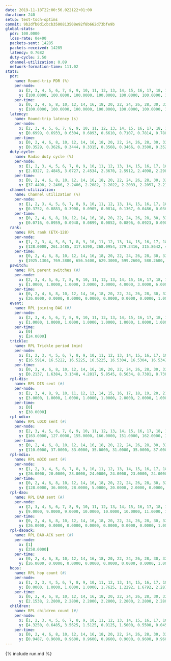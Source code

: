 ```yaml
---
date: 2019-11-18T22:00:56.022122+01:00
duration: 240
setup: test-tsch-optims
commit: 9b2dfb0d1cbcb3500813508e92f8b662d73bfe9b
global-stats:
  pdr: 100.0000
  loss-rate: 0e+00
  packets-sent: 14285
  packets-received: 14285
  latency: 0.7682
  duty-cycle: 2.50
  channel-utilization: 0.09
  network-formation-time: 111.02
stats:
  pdr:
    name: Round-trip PDR (%)
    per-node:
      x: [2, 3, 4, 5, 6, 7, 8, 9, 10, 11, 12, 13, 14, 15, 16, 17, 18, 19, 20, 21, 22, 23, 24, 25]
      y: [100.0000, 100.0000, 100.0000, 100.0000, 100.0000, 100.0000, 100.0000, 100.0000, 100.0000, 100.0000, 100.0000, 100.0000, 100.0000, 100.0000, 100.0000, 100.0000, 100.0000, 100.0000, 100.0000, 100.0000, 100.0000, 100.0000, 100.0000, 100.0000]
    per-time:
      x: [0, 2, 4, 6, 8, 10, 12, 14, 16, 18, 20, 22, 24, 26, 28, 30, 32, 34, 36, 38, 40, 42, 44, 46, 48, 50, 52, 54, 56, 58, 60, 62, 64, 66, 68, 70, 72, 74, 76, 78, 80, 82, 84, 86, 88, 90, 92, 94, 96, 98, 100, 102, 104, 106, 108, 110, 112, 114, 116, 118, 120, 122, 124, 126, 128, 130, 132, 134, 136, 138, 140, 142, 144, 146, 148, 150, 152, 154, 156, 158, 160, 162, 164, 166, 168, 170, 172, 174, 176, 178, 180, 182, 184, 186, 188, 190, 192, 194, 196, 198, 200, 202, 204, 206, 208, 210, 212, 214, 216, 218, 220, 222, 224, 226, 228, 230, 232, 234, 236, 238]
      y: [100.0000, 100.0000, 100.0000, 100.0000, 100.0000, 100.0000, 100.0000, 100.0000, 100.0000, 100.0000, 100.0000, 100.0000, 100.0000, 100.0000, 100.0000, 100.0000, 100.0000, 100.0000, 100.0000, 100.0000, 100.0000, 100.0000, 100.0000, 100.0000, 100.0000, 100.0000, 100.0000, 100.0000, 100.0000, 100.0000, 100.0000, 100.0000, 100.0000, 100.0000, 100.0000, 100.0000, 100.0000, 100.0000, 100.0000, 100.0000, 100.0000, 100.0000, 100.0000, 100.0000, 100.0000, 100.0000, 100.0000, 100.0000, 100.0000, 100.0000, 100.0000, 100.0000, 100.0000, 100.0000, 100.0000, 100.0000, 100.0000, 100.0000, 100.0000, 100.0000, 100.0000, 100.0000, 100.0000, 100.0000, 100.0000, 100.0000, 100.0000, 100.0000, 100.0000, 100.0000, 100.0000, 100.0000, 100.0000, 100.0000, 100.0000, 100.0000, 100.0000, 100.0000, 100.0000, 100.0000, 100.0000, 100.0000, 100.0000, 100.0000, 100.0000, 100.0000, 100.0000, 100.0000, 100.0000, 100.0000, 100.0000, 100.0000, 100.0000, 100.0000, 100.0000, 100.0000, 100.0000, 100.0000, 100.0000, 100.0000, 100.0000, 100.0000, 100.0000, 100.0000, 100.0000, 100.0000, 100.0000, 100.0000, 100.0000, 100.0000, 100.0000, 100.0000, 100.0000, 100.0000, 100.0000, 100.0000, 100.0000, 100.0000, 100.0000, 100.0000]
  latency:
    name: Round-trip latency (s)
    per-node:
      x: [2, 3, 4, 5, 6, 7, 8, 9, 10, 11, 12, 13, 14, 15, 16, 17, 18, 19, 20, 21, 22, 23, 24, 25]
      y: [0.6999, 0.6933, 0.6304, 0.6893, 0.6610, 0.7107, 0.7814, 0.7882, 0.6765, 0.7889, 0.7256, 0.7761, 0.8223, 0.7618, 0.8289, 0.7768, 0.6763, 0.8926, 0.8145, 0.8293, 0.8244, 0.8651, 0.8824, 0.8486]
    per-time:
      x: [0, 2, 4, 6, 8, 10, 12, 14, 16, 18, 20, 22, 24, 26, 28, 30, 32, 34, 36, 38, 40, 42, 44, 46, 48, 50, 52, 54, 56, 58, 60, 62, 64, 66, 68, 70, 72, 74, 76, 78, 80, 82, 84, 86, 88, 90, 92, 94, 96, 98, 100, 102, 104, 106, 108, 110, 112, 114, 116, 118, 120, 122, 124, 126, 128, 130, 132, 134, 136, 138, 140, 142, 144, 146, 148, 150, 152, 154, 156, 158, 160, 162, 164, 166, 168, 170, 172, 174, 176, 178, 180, 182, 184, 186, 188, 190, 192, 194, 196, 198, 200, 202, 204, 206, 208, 210, 212, 214, 216, 218, 220, 222, 224, 226, 228, 230, 232, 234, 236, 238]
      y: [0.3529, 0.3626, 0.3444, 0.3315, 0.3568, 0.3466, 0.3500, 0.3520, 0.3378, 0.3610, 0.3538, 0.3569, 0.3443, 0.3698, 0.3408, 0.3612, 0.3608, 0.3226, 0.3316, 0.3220, 0.3457, 0.3278, 0.3432, 0.3343, 0.3278, 0.3089, 0.3203, 0.3767, 0.3651, 0.3779, 0.3821, 0.3761, 0.3598, 0.3448, 0.3294, 0.3268, 0.3421, 0.3486, 0.3253, 0.2766, 0.3015, 0.3354, 0.3367, 0.3279, 0.2980, 0.3084, 0.3028, 0.4233, 0.4675, 0.3166, 0.3451, 0.3029, 0.3282, 0.6875, 0.6502, 0.4747, 0.4243, 0.3719, 0.3952, 0.9878, 1.1155, 0.8630, 0.5539, 0.4953, 0.4738, 0.9393, 1.2821, 1.2669, 1.1308, 0.7571, 0.6314, 1.0025, 1.2821, 1.2669, 1.2786, 1.2873, 1.0858, 1.1127, 1.2784, 1.2653, 1.2761, 1.2584, 1.2580, 1.2635, 1.2508, 1.2550, 1.2637, 1.2537, 1.2848, 1.2547, 1.2429, 1.2568, 1.2550, 1.2472, 1.2648, 1.2581, 1.2519, 1.2439, 1.2499, 1.2563, 1.2749, 1.2734, 1.2753, 1.2698, 1.2662, 1.2495, 1.2178, 1.2497, 1.2476, 1.2269, 1.2263, 1.2490, 1.2359, 1.2412, 1.2421, 1.2451, 1.2330, 1.2433, 1.2495, 1.0569]
  duty-cycle:
    name: Radio duty cycle (%)
    per-node:
      x: [1, 2, 3, 4, 5, 6, 7, 8, 9, 10, 11, 12, 13, 14, 15, 16, 17, 18, 19, 20, 21, 22, 23, 24, 25]
      y: [2.8327, 2.4845, 3.0727, 2.4534, 2.3670, 2.5912, 2.4098, 2.2982, 2.2926, 2.2422, 2.3363, 2.4574, 2.5050, 2.4390, 2.3722, 2.5016, 2.4918, 2.6379, 2.5315, 2.5161, 2.5211, 2.4691, 2.4914, 2.5638, 2.6600]
    per-time:
      x: [0, 2, 4, 6, 8, 10, 12, 14, 16, 18, 20, 22, 24, 26, 28, 30, 32, 34, 36, 38, 40, 42, 44, 46, 48, 50, 52, 54, 56, 58, 60, 62, 64, 66, 68, 70, 72, 74, 76, 78, 80, 82, 84, 86, 88, 90, 92, 94, 96, 98, 100, 102, 104, 106, 108, 110, 112, 114, 116, 118, 120, 122, 124, 126, 128, 130, 132, 134, 136, 138, 140, 142, 144, 146, 148, 150, 152, 154, 156, 158, 160, 162, 164, 166, 168, 170, 172, 174, 176, 178, 180, 182, 184, 186, 188, 190, 192, 194, 196, 198, 200, 202, 204, 206, 208, 210, 212, 214, 216, 218, 220, 222, 224, 226, 228, 230, 232, 234, 236, 238, 240]
      y: [37.4490, 2.2466, 2.2406, 2.2082, 2.2022, 2.2033, 2.2057, 2.2138, 2.2123, 2.2002, 2.2138, 2.2107, 2.2114, 2.2164, 2.2447, 2.2105, 2.2114, 2.2156, 2.1927, 2.2007, 2.1971, 2.1930, 2.2023, 2.2051, 2.2033, 2.1921, 2.1870, 2.1966, 2.2656, 2.2424, 2.2227, 2.2306, 2.2393, 2.2371, 2.2350, 2.2106, 2.2069, 2.2020, 2.2193, 2.2060, 2.1971, 2.2058, 2.2175, 2.2142, 2.2022, 2.2037, 2.2102, 2.1904, 2.2222, 2.2116, 2.2106, 2.2076, 2.2035, 2.1932, 2.2008, 2.2021, 2.2148, 2.2141, 2.2016, 2.1976, 2.2123, 2.2162, 2.1964, 2.1977, 2.2010, 2.1962, 2.2115, 2.2059, 2.2097, 2.2107, 2.2120, 2.2178, 2.1873, 2.2114, 2.1903, 2.2136, 2.2200, 2.2085, 2.2177, 2.1973, 2.2013, 2.2131, 2.1964, 2.1980, 2.2086, 2.2029, 2.2066, 2.2054, 2.1947, 2.2091, 2.2000, 2.2038, 2.1956, 2.2004, 2.1979, 2.2166, 2.2037, 2.1997, 2.2033, 2.1993, 2.2204, 2.2200, 2.2165, 2.2057, 2.2142, 2.2074, 2.1902, 2.1934, 2.1981, 2.2005, 2.1846, 2.1836, 2.2138, 2.2079, 2.2018, 2.2076, 2.1976, 2.1919, 2.1987, 2.2169, null]
  channel-utilization:
    name: Channel utilization (%)
    per-node:
      x: [1, 2, 3, 4, 5, 6, 7, 8, 9, 10, 11, 12, 13, 14, 15, 16, 17, 18, 19, 20, 21, 22, 23, 24, 25]
      y: [0.3752, 0.0883, 0.3908, 0.0905, 0.0814, 0.1367, 0.0486, 0.0363, 0.0343, 0.0523, 0.0330, 0.0885, 0.0330, 0.0313, 0.0555, 0.0832, 0.1037, 0.1666, 0.0334, 0.0392, 0.0329, 0.0436, 0.0327, 0.0420, 0.0325]
    per-time:
      x: [0, 2, 4, 6, 8, 10, 12, 14, 16, 18, 20, 22, 24, 26, 28, 30, 32, 34, 36, 38, 40, 42, 44, 46, 48, 50, 52, 54, 56, 58, 60, 62, 64, 66, 68, 70, 72, 74, 76, 78, 80, 82, 84, 86, 88, 90, 92, 94, 96, 98, 100, 102, 104, 106, 108, 110, 112, 114, 116, 118, 120, 122, 124, 126, 128, 130, 132, 134, 136, 138, 140, 142, 144, 146, 148, 150, 152, 154, 156, 158, 160, 162, 164, 166, 168, 170, 172, 174, 176, 178, 180, 182, 184, 186, 188, 190, 192, 194, 196, 198, 200, 202, 204, 206, 208, 210, 212, 214, 216, 218, 220, 222, 224, 226, 228, 230, 232, 234, 236, 238, 240]
      y: [0.0716, 0.0959, 0.0948, 0.0899, 0.0852, 0.0896, 0.0923, 0.0908, 0.0912, 0.0879, 0.0933, 0.0926, 0.0918, 0.0918, 0.0998, 0.0892, 0.0880, 0.0929, 0.0850, 0.0867, 0.0864, 0.0852, 0.0875, 0.0887, 0.0877, 0.0845, 0.0814, 0.0860, 0.1079, 0.0986, 0.0920, 0.0935, 0.0954, 0.0958, 0.0950, 0.0897, 0.0863, 0.0857, 0.0909, 0.0863, 0.0817, 0.0847, 0.0889, 0.0884, 0.0856, 0.0874, 0.0866, 0.0796, 0.0916, 0.0851, 0.0871, 0.0849, 0.0849, 0.0819, 0.0855, 0.0852, 0.0906, 0.0884, 0.0874, 0.0836, 0.0904, 0.0906, 0.0836, 0.0855, 0.0870, 0.0843, 0.0877, 0.0872, 0.0877, 0.0867, 0.0898, 0.0929, 0.0822, 0.0896, 0.0809, 0.0878, 0.0906, 0.0865, 0.0910, 0.0844, 0.0854, 0.0887, 0.0831, 0.0852, 0.0874, 0.0839, 0.0878, 0.0855, 0.0860, 0.0896, 0.0851, 0.0861, 0.0843, 0.0837, 0.0836, 0.0900, 0.0854, 0.0856, 0.0860, 0.0849, 0.0919, 0.0899, 0.0895, 0.0850, 0.0883, 0.0856, 0.0796, 0.0841, 0.0852, 0.0850, 0.0788, 0.0785, 0.0883, 0.0865, 0.0838, 0.0861, 0.0837, 0.0816, 0.0825, 0.0886, null]
  rank:
    name: RPL rank (ETX-128)
    per-node:
      x: [1, 2, 3, 4, 5, 6, 7, 8, 9, 10, 11, 12, 13, 14, 15, 16, 17, 18, 19, 20, 21, 22, 23, 24, 25]
      y: [128.0000, 261.3485, 317.6390, 268.0954, 379.3416, 315.8642, 436.8156, 574.5062, 601.4878, 541.1926, 629.1878, 431.3388, 612.5857, 672.9328, 506.0287, 795.0041, 507.5413, 526.0373, 730.8088, 664.0040, 687.6016, 684.6016, 747.7692, 701.2490, 761.7878]
    per-time:
      x: [0, 2, 4, 6, 8, 10, 12, 14, 16, 18, 20, 22, 24, 26, 28, 30, 32, 34, 36, 38, 40, 42, 44, 46, 48, 50, 52, 54, 56, 58, 60, 62, 64, 66, 68, 70, 72, 74, 76, 78, 80, 82, 84, 86, 88, 90, 92, 94, 96, 98, 100, 102, 104, 106, 108, 110, 112, 114, 116, 118, 120, 122, 124, 126, 128, 130, 132, 134, 136, 138, 140, 142, 144, 146, 148, 150, 152, 154, 156, 158, 160, 162, 164, 166, 168, 170, 172, 174, 176, 178, 180, 182, 184, 186, 188, 190, 192, 194, 196, 198, 200, 202, 204, 206, 208, 210, 212, 214, 216, 218, 220, 222, 224, 226, 228, 230, 232, 234, 236, 238, 240]
      y: [1925.1304, 769.3800, 656.5400, 629.3000, 599.2600, 580.2600, 581.8600, 573.9412, 566.5600, 571.0392, 578.2745, 595.7800, 589.5385, 584.7692, 591.2200, 595.6000, 583.4400, 586.5600, 585.2941, 574.8235, 568.4902, 572.4800, 568.6863, 578.0196, 577.0588, 575.5400, 558.8627, 559.2545, 558.2963, 627.4400, 633.1800, 613.2500, 576.2400, 577.1176, 546.1296, 522.4314, 523.4800, 513.6400, 522.2642, 504.4600, 502.0800, 504.2400, 519.4314, 520.8000, 509.7843, 505.9615, 503.1176, 496.1176, 482.0800, 499.6200, 495.9800, 501.4600, 504.0600, 510.0000, 503.3462, 497.6154, 496.6346, 480.2600, 477.4000, 469.9808, 471.4600, 480.6800, 485.5800, 480.4200, 475.4706, 471.3333, 467.6078, 470.4400, 474.8800, 478.8400, 473.1373, 480.9412, 477.5686, 486.2500, 483.4200, 490.9804, 506.9800, 510.1800, 497.6731, 494.5294, 497.3077, 494.7451, 485.1373, 480.9000, 477.4510, 486.8654, 481.0400, 483.5000, 484.2745, 482.2000, 526.0392, 520.0588, 516.2600, 514.2400, 510.1800, 510.5000, 527.9412, 532.6400, 513.5000, 513.8800, 530.3148, 519.2353, 510.2600, 512.3800, 525.1000, 525.6538, 515.6667, 478.7308, 494.0800, 502.9000, 496.2600, 490.9000, 496.8824, 498.2885, 498.9615, 494.6800, 512.5200, 515.5294, 510.4706, 512.7647, null]
  pswitch:
    name: RPL parent switches (#)
    per-node:
      x: [2, 3, 4, 5, 6, 7, 8, 9, 10, 11, 12, 13, 14, 15, 16, 17, 18, 19, 20, 21, 22, 23, 24, 25]
      y: [1.0000, 1.0000, 1.0000, 3.0000, 3.0000, 4.0000, 3.0000, 6.0000, 4.0000, 5.0000, 2.0000, 11.0000, 13.0000, 4.0000, 2.0000, 2.0000, 1.0000, 12.0000, 10.0000, 7.0000, 7.0000, 8.0000, 6.0000, 6.0000]
    per-time:
      x: [0, 2, 4, 6, 8, 10, 12, 14, 16, 18, 20, 22, 24, 26, 28, 30, 32, 34, 36, 38, 40, 42, 44, 46, 48, 50, 52, 54, 56, 58, 60, 62, 64, 66, 68, 70, 72, 74, 76, 78, 80, 82, 84, 86, 88, 90, 92, 94, 96, 98, 100, 102, 104, 106, 108, 110, 112, 114, 116, 118, 120, 122, 124, 126, 128, 130, 132, 134, 136, 138, 140, 142, 144, 146, 148, 150, 152, 154, 156, 158, 160, 162, 164, 166, 168, 170, 172, 174, 176, 178, 180, 182, 184, 186, 188, 190, 192, 194, 196, 198, 200, 202, 204, 206, 208, 210, 212, 214, 216, 218, 220, 222, 224, 226, 228, 230, 232, 234, 236, 238]
      y: [26.0000, 0.0000, 0.0000, 0.0000, 0.0000, 0.0000, 0.0000, 1.0000, 0.0000, 1.0000, 1.0000, 0.0000, 2.0000, 2.0000, 0.0000, 0.0000, 0.0000, 0.0000, 1.0000, 1.0000, 1.0000, 0.0000, 1.0000, 1.0000, 1.0000, 0.0000, 1.0000, 5.0000, 4.0000, 0.0000, 0.0000, 2.0000, 0.0000, 1.0000, 4.0000, 1.0000, 0.0000, 0.0000, 3.0000, 0.0000, 0.0000, 0.0000, 1.0000, 0.0000, 1.0000, 2.0000, 1.0000, 1.0000, 0.0000, 0.0000, 0.0000, 0.0000, 0.0000, 0.0000, 2.0000, 2.0000, 2.0000, 0.0000, 0.0000, 2.0000, 0.0000, 0.0000, 0.0000, 0.0000, 1.0000, 1.0000, 1.0000, 0.0000, 0.0000, 0.0000, 1.0000, 1.0000, 1.0000, 2.0000, 0.0000, 1.0000, 0.0000, 0.0000, 2.0000, 1.0000, 2.0000, 1.0000, 1.0000, 0.0000, 1.0000, 2.0000, 0.0000, 0.0000, 1.0000, 0.0000, 1.0000, 1.0000, 0.0000, 0.0000, 0.0000, 2.0000, 1.0000, 0.0000, 2.0000, 0.0000, 4.0000, 1.0000, 0.0000, 0.0000, 0.0000, 2.0000, 4.0000, 2.0000, 0.0000, 0.0000, 0.0000, 0.0000, 1.0000, 2.0000, 2.0000, 0.0000, 0.0000, 1.0000, 1.0000, 1.0000]
  event:
    name: RPL joining DAG (#)
    per-node:
      x: [2, 3, 4, 5, 6, 7, 8, 9, 10, 11, 12, 13, 14, 15, 16, 17, 18, 19, 20, 21, 22, 23, 24, 25]
      y: [1.0000, 1.0000, 1.0000, 1.0000, 1.0000, 1.0000, 1.0000, 1.0000, 1.0000, 1.0000, 1.0000, 1.0000, 1.0000, 1.0000, 1.0000, 1.0000, 1.0000, 1.0000, 1.0000, 1.0000, 1.0000, 1.0000, 1.0000, 1.0000]
    per-time:
      x: [0]
      y: [24.0000]
  trickle:
    name: RPL Trickle period (min)
    per-node:
      x: [1, 2, 3, 4, 5, 6, 7, 8, 9, 10, 11, 12, 13, 14, 15, 16, 17, 18, 19, 20, 21, 22, 23, 24, 25]
      y: [16.5914, 16.5222, 16.5225, 16.5225, 16.5304, 16.5304, 16.5342, 16.4590, 16.5419, 16.5412, 16.5024, 16.5262, 16.5605, 16.3756, 16.5365, 16.4709, 16.4545, 16.5222, 16.6299, 16.6055, 16.5583, 16.5949, 16.5620, 16.5913, 16.5406]
    per-time:
      x: [0, 2, 4, 6, 8, 10, 12, 14, 16, 18, 20, 22, 24, 26, 28, 30, 32, 34, 36, 38, 40, 42, 44, 46, 48, 50, 52, 54, 56, 58, 60, 62, 64, 66, 68, 70, 72, 74, 76, 78, 80, 82, 84, 86, 88, 90, 92, 94, 96, 98, 100, 102, 104, 106, 108, 110, 112, 114, 116, 118, 120, 122, 124, 126, 128, 130, 132, 134, 136, 138, 140, 142, 144, 146, 148, 150, 152, 154, 156, 158, 160, 162, 164, 166, 168, 170, 172, 174, 176, 178, 180, 182, 184, 186, 188, 190, 192, 194, 196, 198, 200, 202, 204, 206, 208, 210, 212, 214, 216, 218, 220, 222, 224, 226, 228, 230, 232, 234, 236, 238, 240]
      y: [0.2137, 1.6384, 3.1348, 4.2817, 5.8545, 8.5634, 8.7381, 8.7381, 8.7381, 16.4483, 17.3049, 17.4763, 17.4763, 17.4763, 17.4763, 17.4763, 17.4763, 17.4763, 17.4763, 17.4763, 17.4763, 17.4763, 17.4763, 17.4763, 17.4763, 17.4763, 17.4763, 17.4763, 17.4763, 17.4763, 17.4763, 17.4763, 17.4763, 17.4763, 17.4763, 17.4763, 17.4763, 17.4763, 17.4763, 17.4763, 17.4763, 17.4763, 17.4763, 17.4763, 17.4763, 17.4763, 17.4763, 17.4763, 17.4763, 17.4763, 17.4763, 17.4763, 17.4763, 17.4763, 17.4763, 17.4763, 17.4763, 17.4763, 17.4763, 17.4763, 17.4763, 17.4763, 17.4763, 17.4763, 17.4763, 17.4763, 17.4763, 17.4763, 17.4763, 17.4763, 17.4763, 17.4763, 17.4763, 17.4763, 17.4763, 17.4763, 17.4763, 17.4763, 17.4763, 17.4763, 17.4763, 17.4763, 17.4763, 17.4763, 17.4763, 17.4763, 17.4763, 17.4763, 17.4763, 17.4763, 17.4763, 17.4763, 17.4763, 17.4763, 17.4763, 17.4763, 17.4763, 17.4763, 17.4763, 17.4763, 17.4763, 17.4763, 17.4763, 17.4763, 17.4763, 17.4763, 17.4763, 17.4763, 17.4763, 17.4763, 17.4763, 17.4763, 17.4763, 17.4763, 17.4763, 17.4763, 17.4763, 17.4763, 17.4763, 17.4763, null]
  rpl-dis:
    name: RPL DIS sent (#)
    per-node:
      x: [2, 3, 4, 8, 9, 10, 11, 12, 13, 14, 15, 16, 17, 18, 19, 20, 21, 22, 23, 24, 25]
      y: [3.0000, 1.0000, 1.0000, 1.0000, 1.0000, 2.0000, 2.0000, 1.0000, 2.0000, 1.0000, 1.0000, 2.0000, 1.0000, 1.0000, 2.0000, 1.0000, 3.0000, 2.0000, 4.0000, 3.0000, 3.0000]
    per-time:
      x: [0]
      y: [38.0000]
  rpl-udio:
    name: RPL uDIO sent (#)
    per-node:
      x: [2, 3, 4, 5, 6, 7, 8, 9, 10, 11, 12, 13, 14, 15, 16, 17, 18, 19, 20, 21, 22, 23, 24, 25]
      y: [163.0000, 127.0000, 155.0000, 166.0000, 151.0000, 162.0000, 167.0000, 170.0000, 173.0000, 173.0000, 154.0000, 162.0000, 168.0000, 173.0000, 159.0000, 156.0000, 147.0000, 174.0000, 169.0000, 167.0000, 172.0000, 169.0000, 167.0000, 168.0000]
    per-time:
      x: [0, 2, 4, 6, 8, 10, 12, 14, 16, 18, 20, 22, 24, 26, 28, 30, 32, 34, 36, 38, 40, 42, 44, 46, 48, 50, 52, 54, 56, 58, 60, 62, 64, 66, 68, 70, 72, 74, 76, 78, 80, 82, 84, 86, 88, 90, 92, 94, 96, 98, 100, 102, 104, 106, 108, 110, 112, 114, 116, 118, 120, 122, 124, 126, 128, 130, 132, 134, 136, 138, 140, 142, 144, 146, 148, 150, 152, 154, 156, 158, 160, 162, 164, 166, 168, 170, 172, 174, 176, 178, 180, 182, 184, 186, 188, 190, 192, 194, 196, 198, 200, 202, 204, 206, 208, 210, 212, 214, 216, 218, 220, 222, 224, 226, 228, 230, 232, 234, 236, 238, 240]
      y: [110.0000, 37.0000, 33.0000, 35.0000, 31.0000, 35.0000, 37.0000, 34.0000, 29.0000, 36.0000, 35.0000, 32.0000, 31.0000, 29.0000, 32.0000, 31.0000, 30.0000, 29.0000, 32.0000, 30.0000, 26.0000, 31.0000, 33.0000, 31.0000, 34.0000, 32.0000, 31.0000, 33.0000, 33.0000, 39.0000, 34.0000, 33.0000, 32.0000, 31.0000, 31.0000, 28.0000, 27.0000, 37.0000, 33.0000, 30.0000, 35.0000, 30.0000, 32.0000, 30.0000, 28.0000, 34.0000, 31.0000, 30.0000, 33.0000, 34.0000, 30.0000, 29.0000, 33.0000, 34.0000, 32.0000, 32.0000, 32.0000, 31.0000, 28.0000, 30.0000, 32.0000, 34.0000, 34.0000, 30.0000, 29.0000, 34.0000, 30.0000, 33.0000, 32.0000, 29.0000, 34.0000, 32.0000, 30.0000, 31.0000, 30.0000, 30.0000, 31.0000, 31.0000, 33.0000, 34.0000, 31.0000, 33.0000, 35.0000, 36.0000, 33.0000, 33.0000, 33.0000, 28.0000, 30.0000, 29.0000, 36.0000, 35.0000, 34.0000, 31.0000, 31.0000, 30.0000, 27.0000, 33.0000, 37.0000, 31.0000, 41.0000, 33.0000, 27.0000, 27.0000, 31.0000, 34.0000, 35.0000, 32.0000, 34.0000, 29.0000, 29.0000, 33.0000, 37.0000, 36.0000, 38.0000, 32.0000, 26.0000, 25.0000, 30.0000, 29.0000, 0.0000]
  rpl-mdio:
    name: RPL mDIO sent (#)
    per-node:
      x: [1, 2, 3, 4, 5, 6, 7, 8, 9, 10, 11, 12, 13, 14, 15, 16, 17, 18, 19, 20, 21, 22, 23, 24, 25]
      y: [26.0000, 20.0000, 23.0000, 24.0000, 24.0000, 23.0000, 24.0000, 23.0000, 21.0000, 21.0000, 21.0000, 21.0000, 22.0000, 25.0000, 21.0000, 23.0000, 24.0000, 20.0000, 20.0000, 22.0000, 23.0000, 21.0000, 22.0000, 21.0000, 20.0000]
    per-time:
      x: [0, 2, 4, 6, 8, 10, 12, 14, 16, 18, 20, 22, 24, 26, 28, 30, 32, 34, 36, 38, 40, 42, 44, 46, 48, 50, 52, 54, 56, 58, 60, 62, 64, 66, 68, 70, 72, 74, 76, 78, 80, 82, 84, 86, 88, 90, 92, 94, 96, 98, 100, 102, 104, 106, 108, 110, 112, 114, 116, 118, 120, 122, 124, 126, 128, 130, 132, 134, 136, 138, 140, 142, 144, 146, 148, 150, 152, 154, 156, 158, 160, 162, 164, 166, 168, 170, 172, 174, 176, 178, 180, 182, 184, 186, 188, 190, 192, 194, 196, 198, 200, 202, 204, 206, 208, 210, 212, 214, 216, 218, 220, 222, 224, 226, 228, 230, 232, 234, 236, 238]
      y: [128.0000, 36.0000, 28.0000, 5.0000, 20.0000, 2.0000, 0.0000, 13.0000, 11.0000, 1.0000, 0.0000, 0.0000, 0.0000, 3.0000, 6.0000, 4.0000, 7.0000, 3.0000, 2.0000, 0.0000, 0.0000, 0.0000, 4.0000, 4.0000, 8.0000, 5.0000, 3.0000, 1.0000, 0.0000, 0.0000, 0.0000, 5.0000, 4.0000, 9.0000, 6.0000, 1.0000, 0.0000, 0.0000, 0.0000, 3.0000, 7.0000, 5.0000, 3.0000, 6.0000, 1.0000, 0.0000, 0.0000, 0.0000, 2.0000, 7.0000, 5.0000, 7.0000, 3.0000, 1.0000, 0.0000, 0.0000, 0.0000, 8.0000, 3.0000, 6.0000, 4.0000, 4.0000, 0.0000, 0.0000, 0.0000, 0.0000, 6.0000, 5.0000, 4.0000, 8.0000, 2.0000, 0.0000, 0.0000, 0.0000, 1.0000, 4.0000, 10.0000, 5.0000, 2.0000, 2.0000, 1.0000, 0.0000, 0.0000, 2.0000, 3.0000, 7.0000, 6.0000, 6.0000, 1.0000, 0.0000, 0.0000, 0.0000, 5.0000, 6.0000, 6.0000, 3.0000, 5.0000, 0.0000, 0.0000, 0.0000, 0.0000, 3.0000, 6.0000, 6.0000, 7.0000, 3.0000, 0.0000, 0.0000, 0.0000, 2.0000, 5.0000, 4.0000, 6.0000, 7.0000, 0.0000, 1.0000, 0.0000, 0.0000, 6.0000, 5.0000]
  rpl-dao:
    name: RPL DAO sent (#)
    per-node:
      x: [2, 3, 4, 5, 6, 7, 8, 9, 10, 11, 12, 13, 14, 15, 16, 17, 18, 19, 20, 21, 22, 23, 24, 25]
      y: [9.0000, 9.0000, 9.0000, 10.0000, 10.0000, 10.0000, 11.0000, 12.0000, 10.0000, 11.0000, 9.0000, 14.0000, 14.0000, 10.0000, 9.0000, 10.0000, 9.0000, 14.0000, 13.0000, 11.0000, 11.0000, 11.0000, 11.0000, 11.0000]
    per-time:
      x: [0, 2, 4, 6, 8, 10, 12, 14, 16, 18, 20, 22, 24, 26, 28, 30, 32, 34, 36, 38, 40, 42, 44, 46, 48, 50, 52, 54, 56, 58, 60, 62, 64, 66, 68, 70, 72, 74, 76, 78, 80, 82, 84, 86, 88, 90, 92, 94, 96, 98, 100, 102, 104, 106, 108, 110, 112, 114, 116, 118, 120, 122, 124, 126, 128, 130, 132, 134, 136, 138, 140, 142, 144, 146, 148, 150, 152, 154, 156, 158, 160, 162, 164, 166, 168, 170, 172, 174, 176, 178, 180, 182, 184, 186, 188, 190, 192, 194, 196, 198, 200, 202, 204, 206, 208, 210, 212, 214, 216, 218, 220, 222, 224, 226, 228, 230, 232, 234, 236, 238]
      y: [26.0000, 0.0000, 0.0000, 0.0000, 0.0000, 0.0000, 0.0000, 1.0000, 0.0000, 1.0000, 1.0000, 0.0000, 2.0000, 2.0000, 16.0000, 1.0000, 0.0000, 0.0000, 1.0000, 1.0000, 1.0000, 1.0000, 1.0000, 1.0000, 1.0000, 0.0000, 1.0000, 5.0000, 15.0000, 0.0000, 0.0000, 2.0000, 1.0000, 2.0000, 3.0000, 1.0000, 0.0000, 0.0000, 4.0000, 0.0000, 1.0000, 1.0000, 8.0000, 3.0000, 1.0000, 3.0000, 2.0000, 1.0000, 4.0000, 1.0000, 0.0000, 0.0000, 1.0000, 0.0000, 2.0000, 2.0000, 8.0000, 5.0000, 1.0000, 2.0000, 0.0000, 1.0000, 2.0000, 1.0000, 1.0000, 1.0000, 1.0000, 0.0000, 1.0000, 1.0000, 5.0000, 9.0000, 2.0000, 3.0000, 1.0000, 1.0000, 2.0000, 1.0000, 3.0000, 1.0000, 2.0000, 1.0000, 1.0000, 0.0000, 5.0000, 7.0000, 1.0000, 1.0000, 2.0000, 0.0000, 2.0000, 3.0000, 1.0000, 0.0000, 1.0000, 3.0000, 2.0000, 0.0000, 6.0000, 3.0000, 8.0000, 1.0000, 1.0000, 0.0000, 0.0000, 4.0000, 4.0000, 2.0000, 0.0000, 1.0000, 1.0000, 0.0000, 6.0000, 5.0000, 5.0000, 1.0000, 1.0000, 1.0000, 1.0000, 1.0000]
  rpl-daoack:
    name: RPL DAO-ACK sent (#)
    per-node:
      x: [1]
      y: [258.0000]
    per-time:
      x: [0, 2, 4, 6, 8, 10, 12, 14, 16, 18, 20, 22, 24, 26, 28, 30, 32, 34, 36, 38, 40, 42, 44, 46, 48, 50, 52, 54, 56, 58, 60, 62, 64, 66, 68, 70, 72, 74, 76, 78, 80, 82, 84, 86, 88, 90, 92, 94, 96, 98, 100, 102, 104, 106, 108, 110, 112, 114, 116, 118, 120, 122, 124, 126, 128, 130, 132, 134, 136, 138, 140, 142, 144, 146, 148, 150, 152, 154, 156, 158, 160, 162, 164, 166, 168, 170, 172, 174, 176, 178, 180, 182, 184, 186, 188, 190, 192, 194, 196, 198, 200, 202, 204, 206, 208, 210, 212, 214, 216, 218, 220, 222, 224, 226, 228, 230, 232, 234, 236, 238]
      y: [26.0000, 0.0000, 0.0000, 0.0000, 0.0000, 0.0000, 0.0000, 1.0000, 0.0000, 1.0000, 1.0000, 0.0000, 2.0000, 2.0000, 16.0000, 1.0000, 0.0000, 0.0000, 1.0000, 1.0000, 1.0000, 1.0000, 1.0000, 1.0000, 1.0000, 0.0000, 1.0000, 5.0000, 15.0000, 0.0000, 0.0000, 2.0000, 1.0000, 2.0000, 3.0000, 1.0000, 0.0000, 0.0000, 4.0000, 0.0000, 1.0000, 1.0000, 8.0000, 4.0000, 0.0000, 3.0000, 2.0000, 1.0000, 4.0000, 1.0000, 0.0000, 0.0000, 1.0000, 0.0000, 2.0000, 2.0000, 8.0000, 5.0000, 1.0000, 2.0000, 0.0000, 1.0000, 2.0000, 1.0000, 1.0000, 1.0000, 1.0000, 0.0000, 1.0000, 1.0000, 5.0000, 9.0000, 2.0000, 3.0000, 1.0000, 1.0000, 2.0000, 1.0000, 3.0000, 1.0000, 2.0000, 1.0000, 1.0000, 0.0000, 5.0000, 6.0000, 2.0000, 1.0000, 2.0000, 0.0000, 2.0000, 3.0000, 1.0000, 0.0000, 1.0000, 3.0000, 2.0000, 0.0000, 6.0000, 3.0000, 8.0000, 1.0000, 1.0000, 0.0000, 0.0000, 4.0000, 5.0000, 1.0000, 0.0000, 1.0000, 1.0000, 0.0000, 6.0000, 5.0000, 5.0000, 1.0000, 1.0000, 1.0000, 1.0000, 1.0000]
  hops:
    name: RPL hop count (#)
    per-node:
      x: [1, 2, 3, 4, 5, 6, 7, 8, 9, 10, 11, 12, 13, 14, 15, 16, 17, 18, 19, 20, 21, 22, 23, 24, 25]
      y: [0.0000, 1.0000, 1.0000, 1.0000, 1.7625, 1.2292, 1.6792, 2.2875, 2.7375, 2.7625, 2.9708, 2.0000, 2.8458, 3.0042, 2.0500, 2.2845, 2.0042, 2.0000, 3.1464, 3.0000, 3.0544, 3.0418, 3.2929, 3.1046, 3.3305]
    per-time:
      x: [0, 2, 4, 6, 8, 10, 12, 14, 16, 18, 20, 22, 24, 26, 28, 30, 32, 34, 36, 38, 40, 42, 44, 46, 48, 50, 52, 54, 56, 58, 60, 62, 64, 66, 68, 70, 72, 74, 76, 78, 80, 82, 84, 86, 88, 90, 92, 94, 96, 98, 100, 102, 104, 106, 108, 110, 112, 114, 116, 118, 120, 122, 124, 126, 128, 130, 132, 134, 136, 138, 140, 142, 144, 146, 148, 150, 152, 154, 156, 158, 160, 162, 164, 166, 168, 170, 172, 174, 176, 178, 180, 182, 184, 186, 188, 190, 192, 194, 196, 198, 200, 202, 204, 206, 208, 210, 212, 214, 216, 218, 220, 222, 224, 226, 228, 230, 232, 234, 236, 238]
      y: [2.1538, 2.2800, 2.2800, 2.2800, 2.2800, 2.2800, 2.2800, 2.2800, 2.2800, 2.2800, 2.2800, 2.2800, 2.2800, 2.3400, 2.3600, 2.3600, 2.3600, 2.3600, 2.3400, 2.3200, 2.3000, 2.2800, 2.2800, 2.2600, 2.2400, 2.2400, 2.2800, 2.2600, 2.3600, 2.4400, 2.4400, 2.4200, 2.4000, 2.4000, 2.2800, 2.2000, 2.2000, 2.2000, 2.2200, 2.2400, 2.2400, 2.2400, 2.2400, 2.2400, 2.2400, 2.2400, 2.2400, 2.2400, 2.2400, 2.2400, 2.2400, 2.2400, 2.2400, 2.2400, 2.2400, 2.2400, 2.2400, 2.2400, 2.2400, 2.2400, 2.2400, 2.2400, 2.2400, 2.2400, 2.2400, 2.2800, 2.2800, 2.2800, 2.2800, 2.2800, 2.2600, 2.2400, 2.2400, 2.2400, 2.2400, 2.2600, 2.2800, 2.2800, 2.2800, 2.2800, 2.2800, 2.2800, 2.2400, 2.2400, 2.2400, 2.2800, 2.3200, 2.3200, 2.3000, 2.2800, 2.2400, 2.2000, 2.2000, 2.2000, 2.2000, 2.2000, 2.2000, 2.2000, 2.2000, 2.2000, 2.2400, 2.3000, 2.3200, 2.3200, 2.3200, 2.3200, 2.3200, 2.2000, 2.2000, 2.2000, 2.2000, 2.2000, 2.2000, 2.2000, 2.2000, 2.2000, 2.2000, 2.2000, 2.2000, 2.2600]
  children:
    name: RPL children count (#)
    per-node:
      x: [1, 2, 3, 4, 5, 6, 7, 8, 9, 10, 11, 12, 13, 14, 15, 16, 17, 18, 19, 20, 21, 22, 23, 24, 25]
      y: [4.3250, 0.6485, 3.5625, 1.5125, 0.9125, 1.5000, 0.5500, 0.0458, 0.0542, 0.6708, 0.0000, 1.7029, 0.0000, 0.0000, 0.7625, 1.3766, 1.8542, 3.5816, 0.0000, 0.2008, 0.0544, 0.2762, 0.0000, 0.3975, 0.0000]
    per-time:
      x: [0, 2, 4, 6, 8, 10, 12, 14, 16, 18, 20, 22, 24, 26, 28, 30, 32, 34, 36, 38, 40, 42, 44, 46, 48, 50, 52, 54, 56, 58, 60, 62, 64, 66, 68, 70, 72, 74, 76, 78, 80, 82, 84, 86, 88, 90, 92, 94, 96, 98, 100, 102, 104, 106, 108, 110, 112, 114, 116, 118, 120, 122, 124, 126, 128, 130, 132, 134, 136, 138, 140, 142, 144, 146, 148, 150, 152, 154, 156, 158, 160, 162, 164, 166, 168, 170, 172, 174, 176, 178, 180, 182, 184, 186, 188, 190, 192, 194, 196, 198, 200, 202, 204, 206, 208, 210, 212, 214, 216, 218, 220, 222, 224, 226, 228, 230, 232, 234, 236, 238]
      y: [0.9487, 0.9600, 0.9600, 0.9600, 0.9600, 0.9600, 0.9600, 0.9600, 0.9600, 0.9600, 0.9600, 0.9600, 0.9600, 0.9600, 0.9600, 0.9600, 0.9600, 0.9600, 0.9600, 0.9600, 0.9600, 0.9600, 0.9600, 0.9600, 0.9600, 0.9600, 0.9600, 0.9600, 0.9600, 0.9600, 0.9600, 0.9600, 0.9600, 0.9600, 0.9600, 0.9600, 0.9600, 0.9600, 0.9600, 0.9600, 0.9600, 0.9600, 0.9600, 0.9600, 0.9600, 0.9600, 0.9600, 0.9600, 0.9600, 0.9600, 0.9600, 0.9600, 0.9600, 0.9600, 0.9600, 0.9600, 0.9600, 0.9600, 0.9600, 0.9600, 0.9600, 0.9600, 0.9600, 0.9600, 0.9600, 0.9600, 0.9600, 0.9600, 0.9600, 0.9600, 0.9600, 0.9600, 0.9600, 0.9600, 0.9600, 0.9600, 0.9600, 0.9600, 0.9600, 0.9600, 0.9600, 0.9600, 0.9600, 0.9600, 0.9600, 0.9600, 0.9600, 0.9600, 0.9600, 0.9600, 0.9600, 0.9600, 0.9600, 0.9600, 0.9600, 0.9600, 0.9600, 0.9600, 0.9600, 0.9600, 0.9600, 0.9600, 0.9600, 0.9600, 0.9600, 0.9600, 0.9600, 0.9600, 0.9600, 0.9600, 0.9600, 0.9600, 0.9600, 0.9600, 0.9600, 0.9600, 0.9600, 0.9600, 0.9600, 0.9600]
---
```


{% include run.md %}
